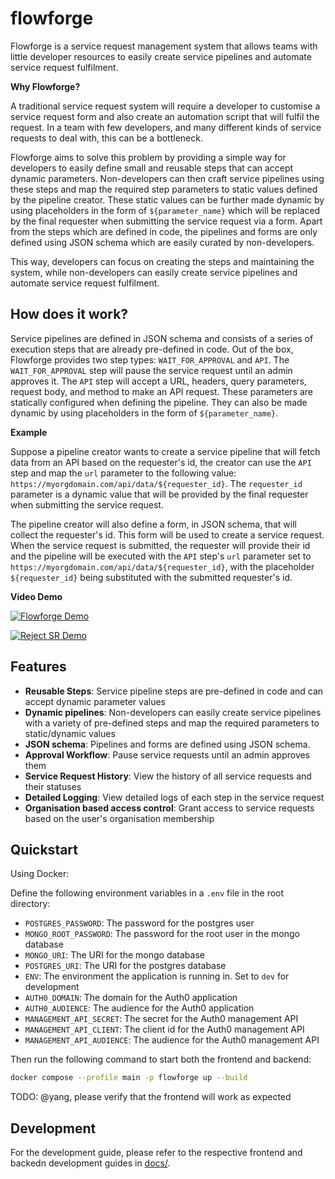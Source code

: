 # flowforge

Flowforge is a service request management system that allows teams with little developer resources to easily create service pipelines and automate service request fulfilment.

**Why Flowforge?**

A traditional service request system will require a developer to customise a service request form and also create an automation script that will fulfil the request. In a team with few developers, and many different kinds of service requests to deal with, this can be a bottleneck.

Flowforge aims to solve this problem by providing a simple way for developers to easily define small and reusable steps that can accept dynamic parameters. Non-developers can then craft service pipelines using these steps and map the required step parameters to static values defined by the pipeline creator. These static values can be further made dynamic by using placeholders in the form of `${parameter_name}` which will be replaced by the final requester when submitting the service request via a form. Apart from the steps which are defined in code, the pipelines and forms are only defined using JSON schema which are easily curated by non-developers.

This way, developers can focus on creating the steps and maintaining the system, while non-developers can easily create service pipelines and automate service request fulfilment.

## How does it work?

Service pipelines are defined in JSON schema and consists of a series of execution steps that are already pre-defined in code. Out of the box, Flowforge provides two step types: `WAIT_FOR_APPROVAL` and `API`. The `WAIT_FOR_APPROVAL` step will pause the service request until an admin approves it. The `API` step will accept a URL, headers, query parameters, request body, and method to make an API request. These parameters are statically configured when defining the pipeline. They can also be made dynamic by using placeholders in the form of `${parameter_name}`.

**Example**

Suppose a pipeline creator wants to create a service pipeline that will fetch data from an API based on the requester's id, the creator can use the `API` step and map the `url` parameter to the following value: `https://myorgdomain.com/api/data/${requester_id}`. The `requester_id` parameter is a dynamic value that will be provided by the final requester when submitting the service request.

The pipeline creator will also define a form, in JSON schema, that will collect the requester's id. This form will be used to create a service request. When the service request is submitted, the requester will provide their id and the pipeline will be executed with the `API` step's `url` parameter set to `https://myorgdomain.com/api/data/${requester_id}`, with the placeholder `${requester_id}` being substituted with the submitted requester's id.

**Video Demo**

[![Flowforge Demo]()](./docs/assets/Login%20to%20Create%20Service%20to%20Create%20SR%20to%20Approve%20SR.mp4)

[![Reject SR Demo]()](./docs/assets/Reject%20SR.mp4)

## Features

- **Reusable Steps**: Service pipeline steps are pre-defined in code and can accept dynamic parameter values
- **Dynamic pipelines**: Non-developers can easily create service pipelines with a variety of pre-defined steps and map the required parameters to static/dynamic values
- **JSON schema**: Pipelines and forms are defined using JSON schema.
- **Approval Workflow**: Pause service requests until an admin approves them
- **Service Request History**: View the history of all service requests and their statuses
- **Detailed Logging**: View detailed logs of each step in the service request
- **Organisation based access control**: Grant access to service requests based on the user's organisation membership

## Quickstart

Using Docker:

Define the following environment variables in a `.env` file in the root directory:

- `POSTGRES_PASSWORD`: The password for the postgres user
- `MONGO_ROOT_PASSWORD`: The password for the root user in the mongo database
- `MONGO_URI`: The URI for the mongo database
- `POSTGRES_URI`: The URI for the postgres database
- `ENV`: The environment the application is running in. Set to `dev` for development
- `AUTH0_DOMAIN`: The domain for the Auth0 application
- `AUTH0_AUDIENCE`: The audience for the Auth0 application
- `MANAGEMENT_API_SECRET`: The secret for the Auth0 management API
- `MANAGEMENT_API_CLIENT`: The client id for the Auth0 management API
- `MANAGEMENT_API_AUDIENCE`: The audience for the Auth0 management API

Then run the following command to start both the frontend and backend:

```bash
docker compose --profile main -p flowforge up --build
```

TODO: @yang, please verify that the frontend will work as expected

## Development

For the development guide, please refer to the respective frontend and backedn development guides in [docs/](./docs/).

